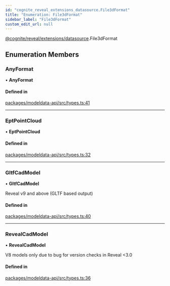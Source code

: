 ```yaml
---
id: "cognite_reveal_extensions_datasource.File3dFormat"
title: "Enumeration: File3dFormat"
sidebar_label: "File3dFormat"
custom_edit_url: null
---
```


[@cognite/reveal/extensions/datasource](../modules/cognite_reveal_extensions_datasource.md).File3dFormat

## Enumeration Members

### AnyFormat

• **AnyFormat**

#### Defined in

[packages/modeldata-api/src/types.ts:41](https://github.com/cognitedata/reveal/blob/71be00fcc/viewer/packages/modeldata-api/src/types.ts#L41)

___

### EptPointCloud

• **EptPointCloud**

#### Defined in

[packages/modeldata-api/src/types.ts:32](https://github.com/cognitedata/reveal/blob/71be00fcc/viewer/packages/modeldata-api/src/types.ts#L32)

___

### GltfCadModel

• **GltfCadModel**

Reveal v9 and above (GLTF based output)

#### Defined in

[packages/modeldata-api/src/types.ts:40](https://github.com/cognitedata/reveal/blob/71be00fcc/viewer/packages/modeldata-api/src/types.ts#L40)

___

### RevealCadModel

• **RevealCadModel**

V8 models only due to bug for version checks in Reveal <3.0

#### Defined in

[packages/modeldata-api/src/types.ts:36](https://github.com/cognitedata/reveal/blob/71be00fcc/viewer/packages/modeldata-api/src/types.ts#L36)
